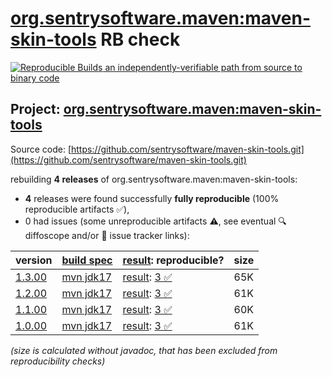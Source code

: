 [org.sentrysoftware.maven:maven-skin-tools](https://central.sonatype.com/artifact/org.sentrysoftware.maven/maven-skin-tools/versions) RB check
=======

[![Reproducible Builds](https://reproducible-builds.org/images/logos/rb.svg) an independently-verifiable path from source to binary code](https://reproducible-builds.org/)

## Project: [org.sentrysoftware.maven:maven-skin-tools](https://central.sonatype.com/artifact/org.sentrysoftware.maven/maven-skin-tools/versions)

Source code: [https://github.com/sentrysoftware/maven-skin-tools.git](https://github.com/sentrysoftware/maven-skin-tools.git)

rebuilding **4 releases** of org.sentrysoftware.maven:maven-skin-tools:
- **4** releases were found successfully **fully reproducible** (100% reproducible artifacts :white_check_mark:),
- 0 had issues (some unreproducible artifacts :warning:, see eventual :mag: diffoscope and/or :memo: issue tracker links):

| version | [build spec](/BUILDSPEC.md) | [result](https://reproducible-builds.org/docs/jvm/): reproducible? | size |
| -- | --------- | ------ | -- |
| [1.3.00](https://central.sonatype.com/artifact/org.sentrysoftware.maven/maven-skin-tools/1.3.00/pom) | [mvn jdk17](maven-skin-tools-1.3.00.buildspec) | [result](maven-skin-tools-1.3.00.buildinfo): [3 :white_check_mark: ](maven-skin-tools-1.3.00.buildcompare) | 65K |
| [1.2.00](https://central.sonatype.com/artifact/org.sentrysoftware.maven/maven-skin-tools/1.2.00/pom) | [mvn jdk17](maven-skin-tools-1.2.00.buildspec) | [result](maven-skin-tools-1.2.00.buildinfo): [3 :white_check_mark: ](maven-skin-tools-1.2.00.buildcompare) | 61K |
| [1.1.00](https://central.sonatype.com/artifact/org.sentrysoftware.maven/maven-skin-tools/1.1.00/pom) | [mvn jdk17](maven-skin-tools-1.1.00.buildspec) | [result](maven-skin-tools-1.1.00.buildinfo): [3 :white_check_mark: ](maven-skin-tools-1.1.00.buildcompare) | 60K |
| [1.0.00](https://central.sonatype.com/artifact/org.sentrysoftware.maven/maven-skin-tools/1.0.00/pom) | [mvn jdk17](maven-skin-tools-1.0.00.buildspec) | [result](maven-skin-tools-1.0.00.buildinfo): [3 :white_check_mark: ](maven-skin-tools-1.0.00.buildcompare) | 61K |

<i>(size is calculated without javadoc, that has been excluded from reproducibility checks)</i>

